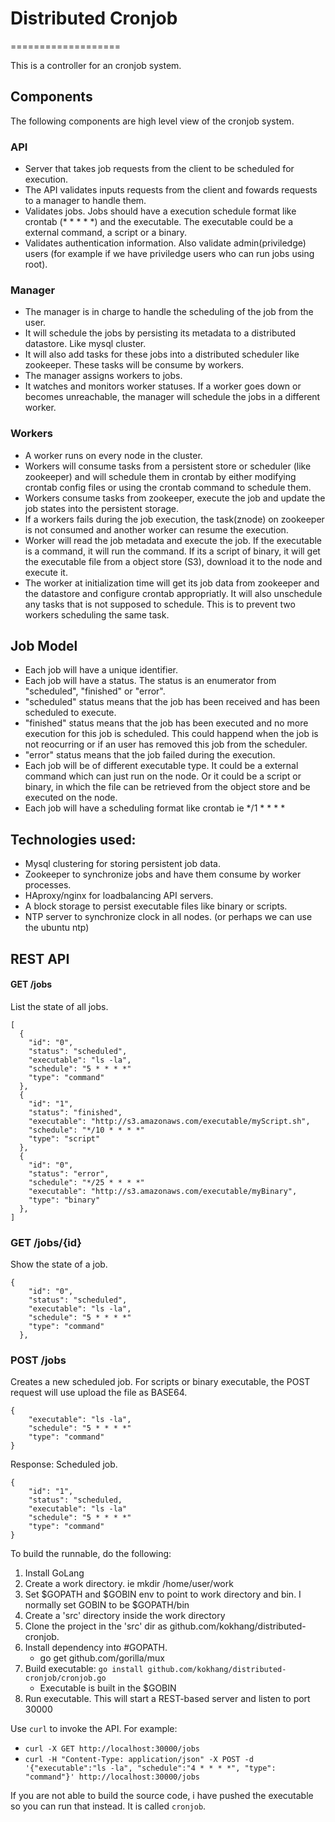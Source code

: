 # Distributed Cronjob
===================

This is a controller for an cronjob system.

## Components

The following components are high level view of the cronjob system.

### API
- Server that takes job requests from the client to be scheduled for execution.
- The API validates inputs requests from the client and fowards requests to a manager to handle them.
- Validates jobs. Jobs should have a execution schedule format like crontab (* * * * *) and the executable. The executable could be a external command, a script or a binary.
- Validates authentication information. Also validate admin(priviledge) users (for example if we have priviledge users who can run jobs using root).

### Manager
- The manager is in charge to handle the scheduling of the job from the user.
- It will schedule the jobs by persisting its metadata to a distributed datastore. Like mysql cluster.
- It will also add tasks for these jobs into a distributed scheduler like zookeeper. These tasks will be consume by workers.
- The manager assigns workers to jobs.
- It watches and monitors worker statuses. If a worker goes down or becomes unreachable, the manager will schedule the jobs in a different worker.

### Workers
- A worker runs on every node in the cluster.
- Workers will consume tasks from a persistent store or scheduler (like zookeeper) and will schedule them in crontab by either modifying crontab config files or using the crontab command to schedule them.
- Workers consume tasks from zookeeper, execute the job and update the job states into the persistent storage.
- If a workers fails during the job execution, the task(znode) on zookeeper is not consumed and another worker can resume the execution.
- Worker will read the job metadata and execute the job. If the executable is a command, it will run the command. If its a script of binary, it will
  get the executable file from a object store (S3), download it to the node and execute it.
- The worker at initialization time will get its job data from zookeeper and the datastore and configure crontab appropriatly. It will also unschedule any tasks that is not supposed to schedule. This is to prevent two workers scheduling the same task.

## Job Model
- Each job will have a unique identifier.
- Each job will have a status. The status is an enumerator from "scheduled", "finished" or "error".
- "scheduled" status means that the job has been received and has been scheduled to execute.
- "finished" status means that the job has been executed and no more execution for this job is scheduled. This could happend when the job is not reocurring or if an user
  has removed this job from the scheduler.
- "error" status means that the job failed during the execution.
- Each job will be of different executable type. It could be a external command which can just run on the node. Or it could be a script or binary, in which the file can
  be retrieved from the object store and be executed on the node.
- Each job will have a scheduling format like crontab ie */1 * * * *

## Technologies used:

- Mysql clustering for storing persistent job data.
- Zookeeper to synchronize jobs and have them consume by worker processes.
- HAproxy/nginx for loadbalancing API servers.
- A block storage to persist executable files like binary or scripts.
- NTP server to synchronize clock in all nodes. (or perhaps we can use the ubuntu ntp)

## REST API

#### GET /jobs
List the state of all jobs.
```
[
  {
    "id": "0",
    "status": "scheduled",
    "executable": "ls -la",
    "schedule": "5 * * * *" 
    "type": "command"
  },
  {
    "id": "1",
    "status": "finished",
    "executable": "http://s3.amazonaws.com/executable/myScript.sh",
    "schedule": "*/10 * * * *"
    "type": "script"
  },
  {
    "id": "0",
    "status": "error",
    "schedule": "*/25 * * * *"
    "executable": "http://s3.amazonaws.com/executable/myBinary",
    "type": "binary"
  },
]
```

### GET /jobs/{id}
Show the state of a job.
```
{
    "id": "0",
    "status": "scheduled",
    "executable": "ls -la",
    "schedule": "5 * * * *" 
    "type": "command"
  },
```

### POST /jobs
Creates a new scheduled job. For scripts or binary executable, the POST request will use upload the file as BASE64.
```
{   
    "executable": "ls -la",
    "schedule": "5 * * * *" 
    "type": "command"
}
```

Response: Scheduled job.
```
{
    "id": "1",
    "status": "scheduled,
    "executable": "ls -la"
    "schedule": "5 * * * *" 
    "type": "command"
}
```

To build the runnable, do the following:

1. Install GoLang
1. Create a work directory. ie mkdir /home/user/work
1. Set $GOPATH and $GOBIN env to point to work directory and bin. I normally set GOBIN to be $GOPATH/bin
1. Create a 'src' directory inside the work directory
1. Clone the project in the 'src' dir as github.com/kokhang/distributed-cronjob.
1. Install dependency into #GOPATH.
    * go get github.com/gorilla/mux
1. Build executable: `go install github.com/kokhang/distributed-cronjob/cronjob.go`
    * Executable is built in the $GOBIN
1. Run executable. This will start a REST-based server and listen to port 30000
  
Use `curl` to invoke the API. For example:
* `curl -X GET http://localhost:30000/jobs`
* `curl -H "Content-Type: application/json" -X POST -d '{"executable":"ls -la", "schedule":"4 * * * *", "type": "command"}' http://localhost:30000/jobs`

If you are not able to build the source code, i have pushed the executable so you can run that instead. It is called `cronjob`.
